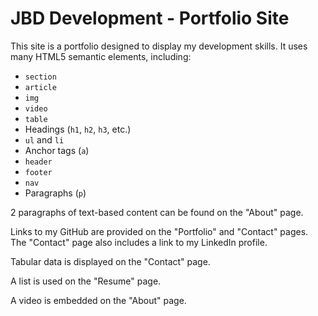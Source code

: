 # JBD Development - Portfolio Site

This site is a portfolio designed to display my development skills. It uses many HTML5 semantic elements, including:

- `section`
- `article`
- `img`
- `video`
- `table`
- Headings (`h1`, `h2`, `h3`, etc.)
- `ul` and `li`
- Anchor tags (`a`)
- `header`
- `footer`
- `nav`
- Paragraphs (`p`)

2 paragraphs of text-based content can be found on the "About" page.

Links to my GitHub are provided on the "Portfolio" and "Contact" pages. The "Contact" page also includes a link to my LinkedIn profile.

Tabular data is displayed on the "Contact" page.

A list is used on the "Resume" page.

A video is embedded on the "About" page.
